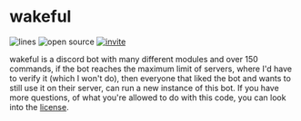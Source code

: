 # wakeful

![lines](https://img.shields.io/tokei/lines/github/jottew/wakeful?color=pink) ![open source](https://img.shields.io/badge/Open%20Source-🔓-pink) [![invite](https://img.shields.io/badge/Invite-🔗-pink)](https://discord.com/api/oauth2/authorize?client_id=845720048668114977&permissions=8&scope=bot)

wakeful is a discord bot with many different modules and over 150 commands, if the bot reaches the maximum limit of servers, where I'd have to verify it (which I won't do), then everyone that liked the bot and wants to still use it on their server, can run a new instance of this bot. If you have more questions, of what you're allowed to do with this code, you can look into the [license](https://github.com/jottew/wakeful/blob/main/LICENSE).
